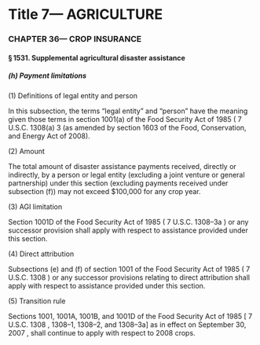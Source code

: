 
# Title 7— AGRICULTURE
### CHAPTER 36— CROP INSURANCE
#### § 1531. Supplemental agricultural disaster assistance
##### (h) Payment limitations

(1) Definitions of legal entity and person

In this subsection, the terms “legal entity” and “person” have the meaning given those terms in section 1001(a) of the Food Security Act of 1985 ( 7 U.S.C. 1308(a) 3 (as amended by section 1603 of the Food, Conservation, and Energy Act of 2008).

(2) Amount

The total amount of disaster assistance payments received, directly or indirectly, by a person or legal entity (excluding a joint venture or general partnership) under this section (excluding payments received under subsection (f)) may not exceed $100,000 for any crop year.

(3) AGI limitation

Section 1001D of the Food Security Act of 1985 ( 7 U.S.C. 1308–3a ) or any successor provision shall apply with respect to assistance provided under this section.

(4) Direct attribution

Subsections (e) and (f) of section 1001 of the Food Security Act of 1985 ( 7 U.S.C. 1308 ) or any successor provisions relating to direct attribution shall apply with respect to assistance provided under this section.

(5) Transition rule

Sections 1001, 1001A, 1001B, and 1001D of the Food Security Act of 1985 [ 7 U.S.C. 1308 , 1308–1, 1308–2, and 1308–3a] as in effect on September 30, 2007 , shall continue to apply with respect to 2008 crops.
